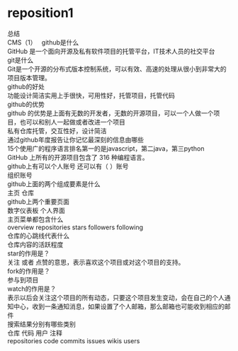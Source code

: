 # reposition1
总结  
CMS（1）   
github是什么  
GitHub 是一个面向开源及私有软件项目的托管平台，IT技术人员的社交平台  
git是什么  
Git是一个开源的分布式版本控制系统，可以有效、高速的处理从很小到非常大的项目版本管理。  
github的好处  
功能设计简洁实用上手很快，可用性好，托管项目，托管代码  
github的优势  
github 的优势是上面有无数的开发者，无数的开源项目，可以一个人做一个项目，也可以和别人一起做或者改进一个项目  
私有仓库托管，交互性好，设计简洁  
通过github年度报告让你记忆最深刻的信息由哪些  
15个使用广的程序语言排名第一的是javascript，第二java，第三python  
GitHub 上所有的开源项目包含了 316 种编程语言。  
github上有可以个人账号 还可以有（ ）账号  
组织账号  
github上面的两个组成要素是什么  
主页 仓库  
github上两个重要页面  
数字仪表板 个人界面  
主页菜单都包含什么  
overview repositories stars followers following  
仓库的心跳线代表什么  
仓库内容的活跃程度  
star的作用是？  
关注 或者 点赞的意思，表示喜欢这个项目或对这个项目的支持。  
fork的作用是？  
参与到项目   
watch的作用是？  
表示以后会关注这个项目的所有动态，只要这个项目发生变动，会在自己的个人通知中心，收到一条通知消息，如果设置了个人邮箱，那么邮箱也可能收到相应的邮件  
搜索结果分别有哪些类别  
仓库 代码 用户 注释  
repositories code commits issues wikis users  

